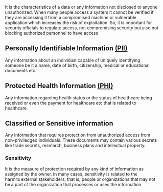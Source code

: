 It is the characteristics of a data or any information not disclosed to anyone unauthorized. 
When many people access a system it cannot be verified if they are accessing it from a compromised machine or vulnerable application which increases the risk of exploitation. So, it is important for security officials to regulate access, not compromising security but also not blocking authorized personnel to have access

## Personally Identifiable Information [(PII)](https://learn.isc2.org/content/enforced/9541-CC-SPT-GLOBAL-1ED-1M/build/chapter_01/module_01/ch01-m01-CIA_Triad_Deep_Dive.html?d2lSessionVal=QYdsOLR3jFmqhRj5UCTnupPc4&ou=9541&d2l_body_type=3#) 

Any information about an individual capable of uniquely identifying someone be it a name, date of birth, citizenship, medical or educational documents etc. 

## Protected Health Information [(PHI)](https://learn.isc2.org/content/enforced/9541-CC-SPT-GLOBAL-1ED-1M/build/chapter_01/module_01/ch01-m01-CIA_Triad_Deep_Dive.html?d2lSessionVal=QYdsOLR3jFmqhRj5UCTnupPc4&ou=9541&d2l_body_type=3#)
Any information regarding health status or the status of healthcare being received  or even the payment for healthcare etc that is related to healthcare.

## Classified or Sensitive information
Any information that requires protection from unauthorized access from non-priviledged individuals. These documents may contain various secrets like trade secrets, rese1arch, business plans and intellectual property.

### Sensitivity
It is the measure of protection required by any kind of information as assigned by the owner.
In many cases, sensitivity is related to the harm to external stakeholders; that is, people or organizations that may not be a part of the organization that processes or uses the information

